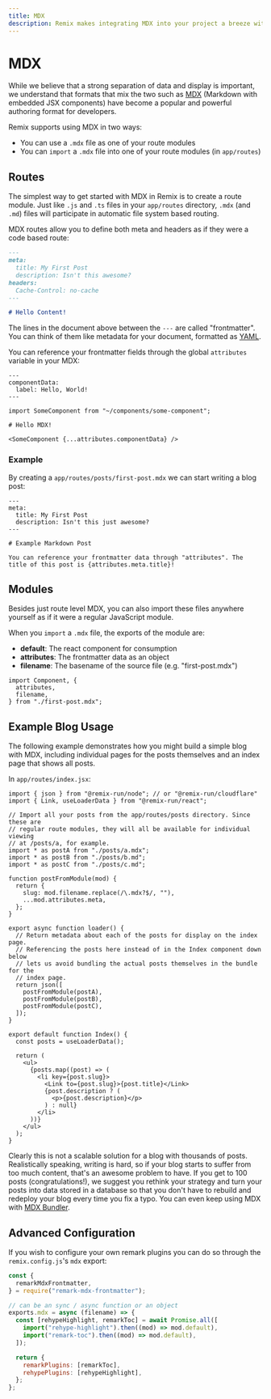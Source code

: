 ```yaml
---
title: MDX
description: Remix makes integrating MDX into your project a breeze with built in routes and "import" support.
---
```


# MDX

While we believe that a strong separation of data and display is important, we understand that formats that mix the two such as [MDX][mdx] (Markdown with embedded JSX components) have become a popular and powerful authoring format for developers.

Remix supports using MDX in two ways:

* You can use a `.mdx` file as one of your route modules
* You can `import` a `.mdx` file into one of your route modules (in `app/routes`)

## Routes

The simplest way to get started with MDX in Remix is to create a route module. Just like `.js` and `.ts` files in your `app/routes` directory, `.mdx` (and `.md`) files will participate in automatic file system based routing.

MDX routes allow you to define both meta and headers as if they were a code based route:

```md
---
meta:
  title: My First Post
  description: Isn't this awesome?
headers:
  Cache-Control: no-cache
---

# Hello Content!
```

The lines in the document above between the `---` are called "frontmatter". You can think of them like metadata for your document, formatted as [YAML][yaml].

You can reference your frontmatter fields through the global `attributes` variable in your MDX:

```mdx
---
componentData:
  label: Hello, World!
---

import SomeComponent from "~/components/some-component";

# Hello MDX!

<SomeComponent {...attributes.componentData} />
```

### Example

By creating a `app/routes/posts/first-post.mdx` we can start writing a blog post:

```mdx
---
meta:
  title: My First Post
  description: Isn't this just awesome?
---

# Example Markdown Post

You can reference your frontmatter data through "attributes". The title of this post is {attributes.meta.title}!
```

## Modules

Besides just route level MDX, you can also import these files anywhere yourself as if it were a regular JavaScript module.

When you `import` a `.mdx` file, the exports of the module are:

* **default**: The react component for consumption
* **attributes**: The frontmatter data as an object
* **filename**: The basename of the source file (e.g. "first-post.mdx")

```tsx
import Component, {
  attributes,
  filename,
} from "./first-post.mdx";
```

## Example Blog Usage

The following example demonstrates how you might build a simple blog with MDX, including individual pages for the posts themselves and an index page that shows all posts.

In `app/routes/index.jsx`:

```tsx
import { json } from "@remix-run/node"; // or "@remix-run/cloudflare"
import { Link, useLoaderData } from "@remix-run/react";

// Import all your posts from the app/routes/posts directory. Since these are
// regular route modules, they will all be available for individual viewing
// at /posts/a, for example.
import * as postA from "./posts/a.mdx";
import * as postB from "./posts/b.md";
import * as postC from "./posts/c.md";

function postFromModule(mod) {
  return {
    slug: mod.filename.replace(/\.mdx?$/, ""),
    ...mod.attributes.meta,
  };
}

export async function loader() {
  // Return metadata about each of the posts for display on the index page.
  // Referencing the posts here instead of in the Index component down below
  // lets us avoid bundling the actual posts themselves in the bundle for the
  // index page.
  return json([
    postFromModule(postA),
    postFromModule(postB),
    postFromModule(postC),
  ]);
}

export default function Index() {
  const posts = useLoaderData();

  return (
    <ul>
      {posts.map((post) => (
        <li key={post.slug}>
          <Link to={post.slug}>{post.title}</Link>
          {post.description ? (
            <p>{post.description}</p>
          ) : null}
        </li>
      ))}
    </ul>
  );
}
```

Clearly this is not a scalable solution for a blog with thousands of posts. Realistically speaking, writing is hard, so if your blog starts to suffer from too much content, that's an awesome problem to have. If you get to 100 posts (congratulations!), we suggest you rethink your strategy and turn your posts into data stored in a database so that you don't have to rebuild and redeploy your blog every time you fix a typo. You can even keep using MDX with [MDX Bundler][mdx-bundler].

## Advanced Configuration

If you wish to configure your own remark plugins you can do so through the `remix.config.js`'s `mdx` export:

```js
const {
  remarkMdxFrontmatter,
} = require("remark-mdx-frontmatter");

// can be an sync / async function or an object
exports.mdx = async (filename) => {
  const [rehypeHighlight, remarkToc] = await Promise.all([
    import("rehype-highlight").then((mod) => mod.default),
    import("remark-toc").then((mod) => mod.default),
  ]);

  return {
    remarkPlugins: [remarkToc],
    rehypePlugins: [rehypeHighlight],
  };
};
```

[mdx]: https://mdxjs.com
[yaml]: https://yaml.org
[mdx-bundler]: https://github.com/kentcdodds/mdx-bundler
